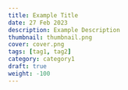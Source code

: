 ```yaml
---
title: Example Title
date: 27 Feb 2023
description: Example Description
thumbnail: thumbnail.png
cover: cover.png
tags: [tag1, tag2]
category: category1
draft: true
weight: -100   
---
```


